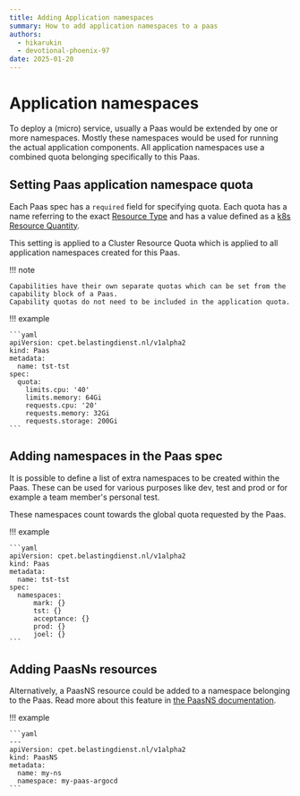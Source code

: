 ```yaml
---
title: Adding Application namespaces
summary: How to add application namespaces to a paas
authors:
  - hikarukin
  - devotional-phoenix-97
date: 2025-01-20
---
```


# Application namespaces

To deploy a (micro) service, usually a Paas would be extended by one or more namespaces.
Mostly these namespaces would be used for running the actual application components.
All application namespaces use a combined quota belonging specifically to this Paas.

## Setting Paas application namespace quota

Each Paas spec has a `required` field for specifying quota.
Each quota has a name referring to the exact [Resource Type](https://kubernetes.io/docs/concepts/policy/resource-quotas/#compute-resource-quota)
and has a value defined as a [k8s Resource Quantity](https://kubernetes.io/docs/reference/kubernetes-api/common-definitions/quantity/).

This setting is applied to a Cluster Resource Quota which is applied to all application
namespaces created for this Paas.

!!! note

    Capabilities have their own separate quotas which can be set from the capability block of a Paas.
    Capability quotas do not need to be included in the application quota.

!!! example

    ```yaml
    apiVersion: cpet.belastingdienst.nl/v1alpha2
    kind: Paas
    metadata:
      name: tst-tst
    spec:
      quota:
        limits.cpu: '40'
        limits.memory: 64Gi
        requests.cpu: '20'
        requests.memory: 32Gi
        requests.storage: 200Gi
    ```

## Adding namespaces in the Paas spec

It is possible to define a list of extra namespaces to be created within the Paas.
These can be used for various purposes like dev, test and prod or for example a
team member's personal test.

These namespaces count towards the global quota requested by the Paas.

!!! example

    ```yaml
    apiVersion: cpet.belastingdienst.nl/v1alpha2
    kind: Paas
    metadata:
      name: tst-tst
    spec:
      namespaces:
          mark: {}
          tst: {}
          acceptance: {}
          prod: {}
          joel: {}
    ```

## Adding PaasNs resources

Alternatively, a PaasNS resource could be added to a namespace belonging to the Paas.
Read more about this feature in [the PaasNS documentation](../overview/core_concepts/paasns.md).

!!! example

    ```yaml
    ---
    apiVersion: cpet.belastingdienst.nl/v1alpha2
    kind: PaasNS
    metadata:
      name: my-ns
      namespace: my-paas-argocd
    ```
